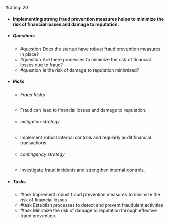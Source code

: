 #rating: 20
- #### Implementing strong fraud prevention measures helps to minimize the risk of financial losses and damage to reputation.
- ##### Questions
  - #question Does the startup have robust fraud prevention measures in place?
  - #question Are there processes to minimize the risk of financial losses due to fraud?
  - #question Is the risk of damage to reputation minimized?
- ##### Risks

  - ###### Fraud Risks
  - Fraud can lead to financial losses and damage to reputation.
  - ###### mitigation strategy
  - Implement robust internal controls and regularly audit financial transactions.
  - ###### contingency strategy
  - Investigate fraud incidents and strengthen internal controls.
- ##### Tasks
  - #task Implement robust fraud prevention measures to minimize the risk of financial losses
  - #task  Establish processes to detect and prevent fraudulent activities
  - #task  Minimize the risk of damage to reputation through effective fraud prevention.


